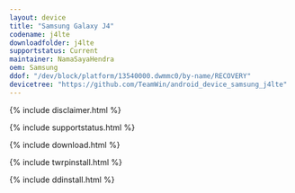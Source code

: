 ```yaml
---
layout: device
title: "Samsung Galaxy J4"
codename: j4lte
downloadfolder: j4lte
supportstatus: Current
maintainer: NamaSayaHendra
oem: Samsung
ddof: "/dev/block/platform/13540000.dwmmc0/by-name/RECOVERY"
devicetree: "https://github.com/TeamWin/android_device_samsung_j4lte"
---
```


{% include disclaimer.html %}

{% include supportstatus.html %}

{% include download.html %}

{% include twrpinstall.html %}

{% include ddinstall.html %}
